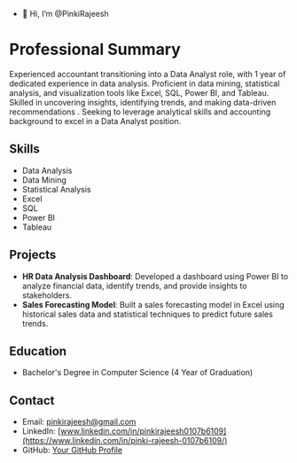 - 👋 Hi, I’m @PinkiRajeesh


<!---
PinkiRajeesh/PinkiRajeesh is a ✨ special ✨ repository because its `README.md` (this file) appears on your GitHub profile.
You can click the Preview link to take a look at your changes.
--->
# Professional Summary

Experienced accountant transitioning into a Data Analyst role, with 1 year of dedicated experience in data analysis. Proficient in data mining, statistical analysis,
and visualization tools like Excel, SQL, Power BI, and Tableau. Skilled in uncovering insights, identifying trends, and making data-driven recommendations
. Seeking to leverage analytical skills and accounting background to excel in a Data Analyst position.

## Skills

- Data Analysis
- Data Mining
- Statistical Analysis
- Excel
- SQL
- Power BI
- Tableau

## Projects

- **HR Data Analysis Dashboard**: Developed a dashboard using Power BI to analyze financial data, identify trends, and provide insights to stakeholders.
- **Sales Forecasting Model**: Built a sales forecasting model in Excel using historical sales data and statistical techniques to predict future sales trends.

## Education

- Bachelor's Degree in Computer Science (4 Year of Graduation)

## Contact

- Email: pinkirajeesh@gmail.com
- LinkedIn: [www.linkedin.com/in/pinkirajeesh0107b6109](https://www.linkedin.com/in/pinki-rajeesh-0107b6109/)
- GitHub: [Your GitHub Profile](https://github.com/your-github-profile)
